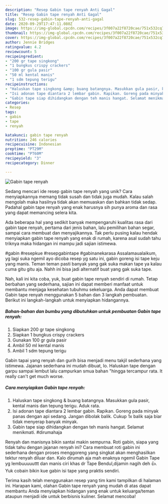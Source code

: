 ```yaml
---
description: "Resep Gabin tape renyah Anti Gagal"
title: "Resep Gabin tape renyah Anti Gagal"
slug: 532-resep-gabin-tape-renyah-anti-gagal
date: 2020-09-29T17:47:11.080Z
image: https://img-global.cpcdn.com/recipes/3f007a22f8720cae/751x532cq70/gabin-tape-renyah-foto-resep-utama.jpg
thumbnail: https://img-global.cpcdn.com/recipes/3f007a22f8720cae/751x532cq70/gabin-tape-renyah-foto-resep-utama.jpg
cover: https://img-global.cpcdn.com/recipes/3f007a22f8720cae/751x532cq70/gabin-tape-renyah-foto-resep-utama.jpg
author: Jennie Bridges
ratingvalue: 4.2
reviewcount: 5
recipeingredient:
- "200 gr tape singkong"
- "1 bungkus crispy crackers"
- "100 gr gula pasir"
- "50 ml kental manis"
- "1 sdm tepung terigu"
recipeinstructions:
- "Haluskan tape singkong &amp; buang batangnya. Masukkan gula pasir, kental manis dan tepung terigu. Aduk rata."
- "Isi adonan tape diantara 2 lembar gabin. Rapikan. Goreng pada minyak panas dengan api sedang. Jangan dibolak balik. Cukup 1x balik saja biar tidak menyerap banyak minyak."
- "Gabin tape siap dihidangkan dengan teh manis hangat. Selamat menikmati. #dirumahaja"
categories:
- Resep
tags:
- gabin
- tape
- renyah

katakunci: gabin tape renyah 
nutrition: 246 calories
recipecuisine: Indonesian
preptime: "PT29M"
cooktime: "PT60M"
recipeyield: "3"
recipecategory: Dinner

---
```



![Gabin tape renyah](https://img-global.cpcdn.com/recipes/3f007a22f8720cae/751x532cq70/gabin-tape-renyah-foto-resep-utama.jpg)

Sedang mencari ide resep gabin tape renyah yang unik? Cara menyiapkannya memang tidak susah dan tidak juga mudah. Kalau salah mengolah maka hasilnya tidak akan memuaskan dan bahkan tidak sedap. Padahal gabin tape renyah yang enak harusnya sih punya aroma dan rasa yang dapat memancing selera kita.

Ada beberapa hal yang sedikit banyak mempengaruhi kualitas rasa dari gabin tape renyah, pertama dari jenis bahan, lalu pemilihan bahan segar, sampai cara membuat dan menyajikannya. Tak perlu pusing kalau hendak menyiapkan gabin tape renyah yang enak di rumah, karena asal sudah tahu triknya maka hidangan ini mampu jadi sajian istimewa.

#gabin #resepkue #resepgabintape #gabinanekarasa Assalamaualaikum, yg lagi suka ngemil ayo dicoba resep yg satu ini, gabin goreng isi tape keju yang manis. Teman teman pasti banyak yang gak suka makan tape ya kalau cuma gitu gitu aja. Nahh ini bisa jadi alternatif buat yang gak suka tape.


Nah, kali ini kita coba, yuk, buat gabin tape renyah sendiri di rumah. Tetap berbahan yang sederhana, sajian ini dapat memberi manfaat untuk membantu menjaga kesehatan tubuhmu sekeluarga. Anda dapat membuat Gabin tape renyah menggunakan 5 bahan dan 3 langkah pembuatan. Berikut ini langkah-langkah untuk menyiapkan hidangannya.

<!--inarticleads1-->

##### Bahan-bahan dan bumbu yang dibutuhkan untuk pembuatan Gabin tape renyah:

1. Siapkan 200 gr tape singkong
1. Siapkan 1 bungkus crispy crackers
1. Gunakan 100 gr gula pasir
1. Ambil 50 ml kental manis
1. Ambil 1 sdm tepung terigu


Gabin tapai yang renyah dan gurih bisa menjadi menu takjil sederhana yang istimewa. Jajanan sederhana ini mudah dibuat, lo. Haluskan tape dengan garpu sampai lembut lalu campurkan smua bahan &#34;hingga tercampur rata. It really can&#39;t get much worse. 

<!--inarticleads2-->

##### Cara menyiapkan Gabin tape renyah:

1. Haluskan tape singkong &amp; buang batangnya. Masukkan gula pasir, kental manis dan tepung terigu. Aduk rata.
1. Isi adonan tape diantara 2 lembar gabin. Rapikan. Goreng pada minyak panas dengan api sedang. Jangan dibolak balik. Cukup 1x balik saja biar tidak menyerap banyak minyak.
1. Gabin tape siap dihidangkan dengan teh manis hangat. Selamat menikmati. #dirumahaja


Renyah dan manisnya bikin santai makin sempurna. Roti gabin, siapa yang tidak tahu dengan jajanan renyah ini? Cara membuat roti gabin ini sederhana dengan proses menggoreng yang singkat akan menghasilkan tektur renyah diluar dan. Kalo dirumah aja mah enaknya ngemil Gabin Tape yg lembuuuuuttt dan manis ciri khas dr Tape Bendul,dijamin nagih deh 👍. Yuk cobain bikin kue gabin isi tape yang praktis sendiri. 

Terima kasih telah menggunakan resep yang tim kami tampilkan di halaman ini. Harapan kami, olahan Gabin tape renyah yang mudah di atas dapat membantu Anda menyiapkan hidangan yang enak untuk keluarga/teman ataupun menjadi ide untuk berbisnis kuliner. Selamat mencoba!
